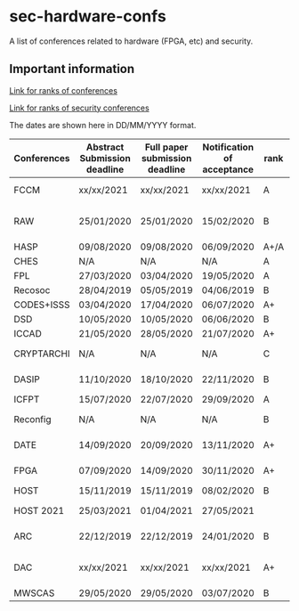 # sec-hardware-confs
A list of conferences related to hardware (FPGA, etc) and security.

## Important information
[Link for ranks of conferences](https://people.rennes.inria.fr/Olivier.Sentieys/?p=276)

[Link for ranks of security conferences](http://faculty.cs.tamu.edu/guofei/sec_conf_stat.htm)

The dates are shown here in DD/MM/YYYY format. 

| Conferences | Abstract Submission deadline | Full paper submission deadline | Notification of acceptance | rank | Location               | Link                                     |
| ----------- | ---------------------------- | ------------------------------ | -------------------------- | ---- | ---------------------- | ---------------------------------------- |
| FCCM        | xx/xx/2021        | xx/xx/2021           | xx/xx/2021       | A    | Orlando, USA | [Website](http://fccm.org)               |
| RAW         | 25/01/2020     | 25/01/2020       | 15/02/2020   | B    | New Orleans, USA | [Website](http://raw.necst.it/)          |
| HASP        | 09/08/2020         | 09/08/2020          | 06/09/2020    | A+/A | N/A | [Website](http://caslab.csl.yale.edu/workshops/hasp2020/index.html) |
| CHES        | N/A                          | N/A                            | N/A                        | A    | Online | [Website](https://ches.iacr.org/2020/) |
| FPL         | 27/03/2020 | 03/04/2020 | 19/05/2020 | A    | Online | [Website](https://www.fpl2020.org/) |
| Recosoc     | 28/04/2019               | 05/05/2019              | 04/06/2019             | B    | York, UK     | [Website](https://www.recosoc.org) |
| CODES+ISSS  | 03/04/2020      | 17/04/2020         | 06/07/2020  | A+   | Online | [Website](https://esweek.org/cases/) |
| DSD         | 10/05/2020       | 10/05/2020        | 06/06/2020     | B    | Online | [Website](https://dsd-seaa2020.um.si/dsd/) |
| ICCAD       | 21/05/2020       | 28/05/2020        | 21/07/2020         | A+   | Online | [Website](https://iccad.com)             |
| CRYPTARCHI  | N/A                          | N/A                            | N/A                        | C    | Postponed 2021 | [Website](https://labh-curien.univ-st-etienne.fr/cryptarchi/) |
| DASIP  | 11/10/2020    | 18/10/2020       | 22/11/2020 | B    | Budapest, Hungary | [Website](https://dasip-conference.org/) |
| ICFPT       | 15/07/2020      | 22/07/2020       | 29/09/2020 | A    | Online | [Website](http://www.icfpt.org/) |
| Reconfig    | N/A   | N/A | N/A | B    | Postponed 2021 | [Website](http://www.reconfig.org/)      |
| DATE   | 14/09/2020  | 20/09/2020   | 13/11/2020 | A+   | Grenoble, France | [Website](http://date-conference.com)    |
| FPGA        | 07/09/2020 | 14/09/2020 | 30/11/2020 | A+   | Monterrey (CA, USA)    | [Website](http://www.isfpga.org/)        |
| HOST        | 15/11/2019 | 15/11/2019 | 08/02/2020 | B    | Virtual | [Website](http://www.hostsymposium.org/) |
| HOST 2021 | 25/03/2021 | 01/04/2021 | 27/05/2021 |  | Washington, USA | [Website](http://www.hostsymposium.org/call-for-paper.php) |
| ARC         | 22/12/2019               | 22/12/2019              | 24/01/2020            | B    | Toledo, Spain | [Website](http://www.arc-symposium.org/) |
| DAC         | xx/xx/2021       | xx/xx/2021          | xx/xx/2021   | A+   | San Francisco, USA | [Website](http://www.dac.com)            |
| MWSCAS      | 29/05/2020       | 29/05/2020 | 03/07/2020     | B    | Online | [Website](https://www.mwscas2020.org/) |
